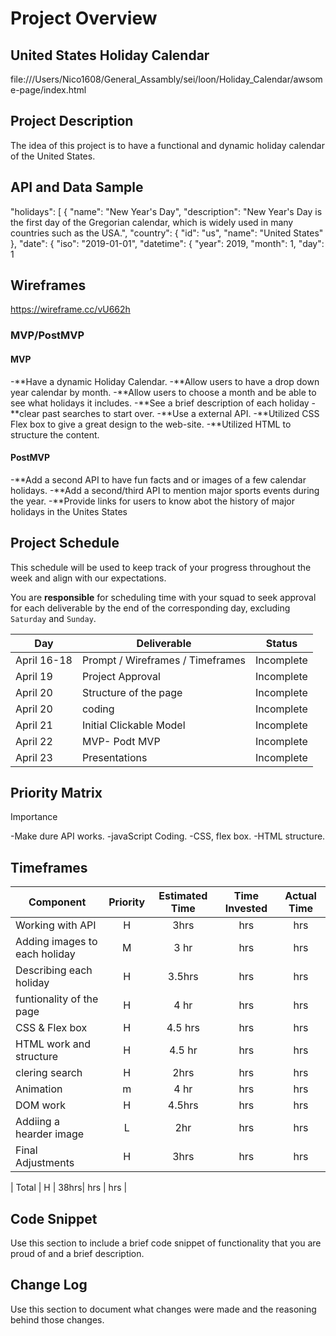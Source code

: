 # Project Overview

## United States Holiday Calendar
file:///Users/Nico1608/General_Assambly/sei/loon/Holiday_Calendar/awsome-page/index.html


## Project Description

The idea of this project is to have a functional and dynamic holiday calendar of the United States.


## API and Data Sample
"holidays": [
            {
                "name": "New Year's Day",
                "description": "New Year's Day is the first day of the Gregorian calendar, which is widely used in many countries such as the USA.",
                "country": {
                    "id": "us",
                    "name": "United States"
                },
                "date": {
                    "iso": "2019-01-01",
                    "datetime": {
                        "year": 2019,
                        "month": 1,
                        "day": 1




## Wireframes

https://wireframe.cc/vU662h

### MVP/PostMVP

#### MVP 


-**Have a dynamic Holiday Calendar.
-**Allow users to have a drop down year calendar by month.
-**Allow users to choose a month and be able to see what holidays it includes.
-**See a brief description of each holiday
-**clear past searches to start over.
-**Use a external API.
-**Utilized CSS Flex box to give a great design to the web-site.
-**Utilized HTML to structure the content. 

#### PostMVP  

-**Add a second API to have fun facts and or images of a few calendar holidays.
-**Add a second/third API to mention major sports events during the year.
-**Provide links for users to know abot the history of major holidays in the Unites States


## Project Schedule

This schedule will be used to keep track of your progress throughout the week and align with our expectations.  

You are **responsible** for scheduling time with your squad to seek approval for each deliverable by the end of the corresponding day, excluding `Saturday` and `Sunday`.

|  Day | Deliverable | Status
|---|---| ---|
|April 16-18| Prompt / Wireframes / Timeframes | Incomplete
|April 19| Project Approval | Incomplete
|April 20| Structure of the page  | Incomplete
|April 20| coding | Incomplete
|April 21| Initial Clickable Model  | Incomplete
|April 22| MVP- Podt MVP | Incomplete
|April 23| Presentations | Incomplete

## Priority Matrix

 Importance
 
 -Make dure API works.
 -javaScript Coding.
 -CSS, flex box.
 -HTML structure.
## Timeframes



| Component | Priority | Estimated Time | Time Invested | Actual Time |
| --- | :---: |  :---: | :---: | :---: |
| Working with API | H | 3hrs| hrs | hrs |
| Adding images to each holiday| M | 3 hr| hrs | hrs |
| Describing each holiday | H | 3.5hrs| hrs | hrs |
| funtionality of the page | H | 4 hr| hrs | hrs |
| CSS & Flex box | H | 4.5 hrs| hrs | hrs |
| HTML work and structure| H | 4.5 hr| hrs | hrs |
| clering search | H | 2hrs| hrs | hrs |
| Animation | m | 4 hr| hrs | hrs |
| DOM work | H | 4.5hrs| hrs | hrs |
| Addiing a hearder image| L | 2hr| hrs | hrs |
| Final Adjustments | H | 3hrs| hrs | hrs |


| Total | H | 38hrs| hrs | hrs |

## Code Snippet

Use this section to include a brief code snippet of functionality that you are proud of and a brief description.  


## Change Log
 Use this section to document what changes were made and the reasoning behind those changes.  
